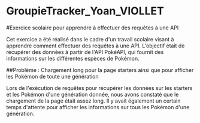 # GroupieTracker_Yoan_VIOLLET
#Exercice scolaire pour apprendre à effectuer des requêtes à une API

Cet exercice a été réalisé dans le cadre d'un travail scolaire visant à apprendre comment effectuer des requêtes à une API. L'objectif était de récupérer des données à partir de l'API PokéAPI, qui fournit des informations sur les différentes espèces de Pokémon.

##Problème : Chargement long pour la page starters ainsi que pour afficher les Pokémon de toute une génération

Lors de l'exécution de requêtes pour récupérer les données sur les starters et les Pokémon d'une génération donnée, nous avons constaté que le chargement de la page était assez long. Il y avait également un certain temps d'attente pour afficher les informations sur tous les Pokémon d'une génération.

